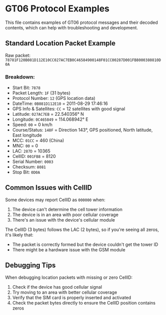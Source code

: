 # GT06 Protocol Examples

This file contains examples of GT06 protocol messages and their decoded contents, which can help with troubleshooting and development.

## Standard Location Packet Example

Raw packet: `78781F120B081D112E10CC027AC7EB0C46584900148F01CC00287D001FB8000380810D0A`

### Breakdown:
- Start Bit: `7878`
- Packet Length: `1F` (31 bytes)
- Protocol Number: `12` (GPS location data)
- DateTime: `0B081D112E10` = 2011-08-29 17:46:16
- GPS Info & Satellites: `CC` = 12 satellites with good signal
- Latitude: `027AC7EB` = 22.540356° N
- Longitude: `0C465849` = 114.068942° E
- Speed: `00` = 0 km/h
- Course/Status: `148F` = Direction 143°, GPS positioned, North latitude, East longitude
- MCC: `01CC` = 460 (China)
- MNC: `00` = 0
- LAC: `287D` = 10365
- CellID: `001FB8` = 8120
- Serial Number: `0003`
- Checksum: `8081`
- Stop Bit: `0D0A`

## Common Issues with CellID

Some devices may report CellID as `000000` when:
1. The device can't determine the cell tower information
2. The device is in an area with poor cellular coverage
3. There's an issue with the device's cellular module

The CellID (3 bytes) follows the LAC (2 bytes), so if you're seeing all zeros, it's likely that:
- The packet is correctly formed but the device couldn't get the tower ID
- There might be a hardware issue with the GSM module

## Debugging Tips

When debugging location packets with missing or zero CellID:
1. Check if the device has good cellular signal
2. Try moving to an area with better cellular coverage
3. Verify that the SIM card is properly inserted and activated
4. Check the packet bytes directly to ensure the CellID position contains zeros
